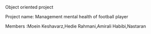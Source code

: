 Object oriented project

Project name: Management mental health of football player

Members :Moein Keshavarz,Hedie Rahmani,Amirali Habibi,Nastaran
